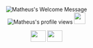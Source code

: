 <p align="center">
  <img alt="Matheus's Welcome Message"
       src="https://readme-typing-svg.herokuapp.com?size=30&background=45E5FF00&center=true&vCenter=true&lines=Hi+there!+I'm+Matheus">
  <br />
	<img src="https://hits.dwyl.com/Mathvdias/Mathvdias.svg?style=flat-square&show=unique" alt="Matheus's profile views" />

  <img src="https://media.giphy.com/media/WUlplcMpOCEmTGBtBW/giphy.gif" width="30">
</p>
<div align="center">
  <img align="center" height="30" width="40" src="https://cdn.jsdelivr.net/gh/devicons/devicon/icons/kotlin/kotlin-original.svg" />
  <img align="center" height="30" width="40" src="https://cdn.jsdelivr.net/gh/devicons/devicon/icons/flutter/flutter-original.svg" />
</div>
<br />
